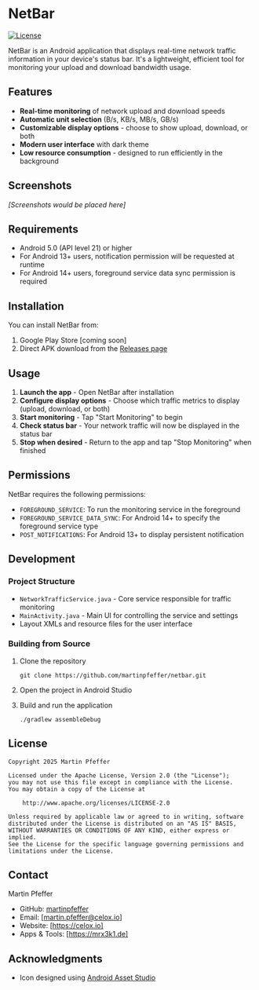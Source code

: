 # NetBar

[![License](https://img.shields.io/badge/License-Apache%202.0-blue.svg)](https://opensource.org/licenses/Apache-2.0)

NetBar is an Android application that displays real-time network traffic information in your
device's status bar. It's a lightweight, efficient tool for monitoring your upload and download
bandwidth usage.

## Features

- **Real-time monitoring** of network upload and download speeds
- **Automatic unit selection** (B/s, KB/s, MB/s, GB/s)
- **Customizable display options** - choose to show upload, download, or both
- **Modern user interface** with dark theme
- **Low resource consumption** - designed to run efficiently in the background

## Screenshots

*[Screenshots would be placed here]*

## Requirements

- Android 5.0 (API level 21) or higher
- For Android 13+ users, notification permission will be requested at runtime
- For Android 14+ users, foreground service data sync permission is required

## Installation

You can install NetBar from:

1. Google Play Store [coming soon]
2. Direct APK download from the [Releases page](https://github.com/pepperonas/NetBar/releases)

## Usage

1. **Launch the app** - Open NetBar after installation
2. **Configure display options** - Choose which traffic metrics to display (upload, download, or
   both)
3. **Start monitoring** - Tap "Start Monitoring" to begin
4. **Check status bar** - Your network traffic will now be displayed in the status bar
5. **Stop when desired** - Return to the app and tap "Stop Monitoring" when finished

## Permissions

NetBar requires the following permissions:

- `FOREGROUND_SERVICE`: To run the monitoring service in the foreground
- `FOREGROUND_SERVICE_DATA_SYNC`: For Android 14+ to specify the foreground service type
- `POST_NOTIFICATIONS`: For Android 13+ to display persistent notification

## Development

### Project Structure

- `NetworkTrafficService.java` - Core service responsible for traffic monitoring
- `MainActivity.java` - Main UI for controlling the service and settings
- Layout XMLs and resource files for the user interface

### Building from Source

1. Clone the repository
   ```
   git clone https://github.com/martinpfeffer/netbar.git
   ```

2. Open the project in Android Studio

3. Build and run the application
   ```
   ./gradlew assembleDebug
   ```

## License

```
Copyright 2025 Martin Pfeffer

Licensed under the Apache License, Version 2.0 (the "License");
you may not use this file except in compliance with the License.
You may obtain a copy of the License at

    http://www.apache.org/licenses/LICENSE-2.0

Unless required by applicable law or agreed to in writing, software
distributed under the License is distributed on an "AS IS" BASIS,
WITHOUT WARRANTIES OR CONDITIONS OF ANY KIND, either express or implied.
See the License for the specific language governing permissions and
limitations under the License.
```

## Contact

Martin Pfeffer

- GitHub: [martinpfeffer](https://github.com/pepperonas)
- Email: [martin.pfeffer@celox.io]
- Website: [https://celox.io]
- Apps & Tools: [https://mrx3k1.de]

## Acknowledgments

- Icon designed using [Android Asset Studio](https://romannurik.github.io/AndroidAssetStudio/)